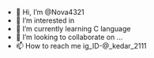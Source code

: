 - 👋 Hi, I’m @Nova4321
- 👀 I’m interested in 
- 🌱 I’m currently learning C language
- 💞️ I’m looking to collaborate on ...
- 📫 How to reach me ig_ID-@_kedar_2111

<!---
Nova4321/Nova4321 is a ✨ special ✨ repository because its `README.md` (this file) appears on your GitHub profile.
You can click the Preview link to take a look at your changes.
--->

